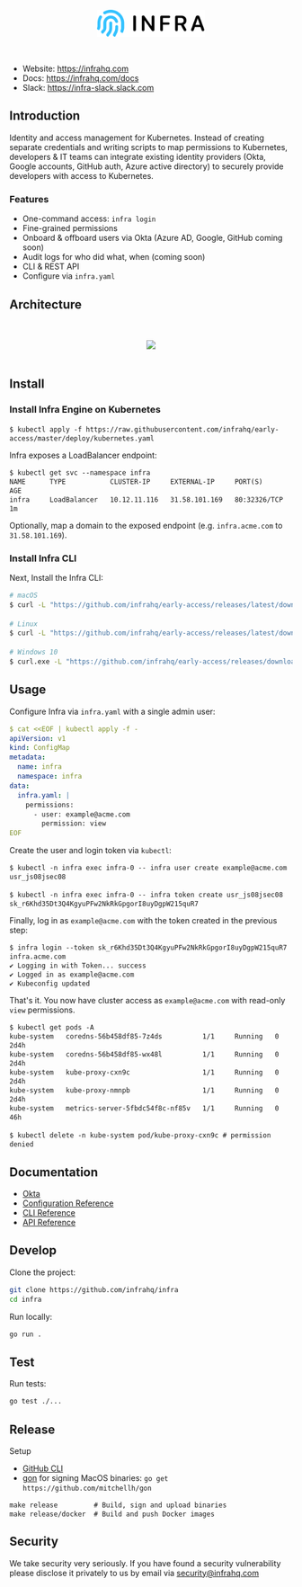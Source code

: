 <br/>
<br/>
<br/>
<p align="center">
  <img src="./docs/images/logo.svg" height="48" />
</p>
<br/>

* Website: https://infrahq.com
* Docs: https://infrahq.com/docs
* Slack: https://infra-slack.slack.com

## Introduction
Identity and access management for Kubernetes. Instead of creating separate credentials and writing scripts to map permissions to Kubernetes, developers & IT teams can integrate existing identity providers (Okta, Google accounts, GitHub auth, Azure active directory) to securely provide developers with access to Kubernetes.

### Features
* One-command access: `infra login`
* Fine-grained permissions
* Onboard & offboard users via Okta (Azure AD, Google, GitHub coming soon)
* Audit logs for who did what, when (coming soon)
* CLI & REST API
* Configure via `infra.yaml`

## Architecture

<p align="center">
  <br/>
  <br/>
  <img src="https://user-images.githubusercontent.com/251292/113448649-395cec00-93ca-11eb-9c70-ea4c5c9f82da.png" />
  <br/>
  <br/>
</p>


## Install

### Install Infra Engine on Kubernetes

```
$ kubectl apply -f https://raw.githubusercontent.com/infrahq/early-access/master/deploy/kubernetes.yaml
```

Infra exposes a LoadBalancer endpoint:

```
$ kubectl get svc --namespace infra
NAME      TYPE           CLUSTER-IP     EXTERNAL-IP     PORT(S)        AGE
infra     LoadBalancer   10.12.11.116   31.58.101.169   80:32326/TCP   1m
```

Optionally, map a domain to the exposed endpoint (e.g. `infra.acme.com` to `31.58.101.169`).

### Install Infra CLI

Next, Install the Infra CLI:

```bash
# macOS
$ curl -L "https://github.com/infrahq/early-access/releases/latest/download/infra-darwin-$(uname -m)" -o /usr/local/bin/infra && chmod +x /usr/local/bin/infra

# Linux
$ curl -L "https://github.com/infrahq/early-access/releases/latest/download/infra-linux-$(uname -m)" -o /usr/local/bin/infra && chmod +x /usr/local/bin/infra

# Windows 10
$ curl.exe -L "https://github.com/infrahq/early-access/releases/download/latest/infra-windows-amd64.exe" -o infra.exe
```

## Usage

Configure Infra via `infra.yaml` with a single admin user:

```yaml
$ cat <<EOF | kubectl apply -f -
apiVersion: v1
kind: ConfigMap
metadata:
  name: infra
  namespace: infra
data:
  infra.yaml: |
    permissions:
      - user: example@acme.com
        permission: view
EOF
```

Create the user and login token via `kubectl`:

```
$ kubectl -n infra exec infra-0 -- infra user create example@acme.com
usr_js08jsec08

$ kubectl -n infra exec infra-0 -- infra token create usr_js08jsec08
sk_r6Khd35Dt3Q4KgyuPFw2NkRkGpgorI8uyDgpW215quR7
```

Finally, log in as `example@acme.com` with the token created in the previous step:

```
$ infra login --token sk_r6Khd35Dt3Q4KgyuPFw2NkRkGpgorI8uyDgpW215quR7 infra.acme.com
✔ Logging in with Token... success
✔ Logged in as example@acme.com
✔ Kubeconfig updated
```

That's it. You now have cluster access as `example@acme.com` with read-only `view` permissions.

```
$ kubectl get pods -A
kube-system   coredns-56b458df85-7z4ds          1/1     Running   0          2d4h
kube-system   coredns-56b458df85-wx48l          1/1     Running   0          2d4h
kube-system   kube-proxy-cxn9c                  1/1     Running   0          2d4h
kube-system   kube-proxy-nmnpb                  1/1     Running   0          2d4h
kube-system   metrics-server-5fbdc54f8c-nf85v   1/1     Running   0          46h

$ kubectl delete -n kube-system pod/kube-proxy-cxn9c # permission denied
```

## Documentation
* [Okta](./docs/okta.md)
* [Configuration Reference](./docs/configuration.md)
* [CLI Reference](./docs/cli.md)
* [API Reference](./docs/api.md)

## Develop

Clone the project:

```bash
git clone https://github.com/infrahq/infra
cd infra
```

Run locally:

```bash
go run .
```

## Test

Run tests:

```bash
go test ./...
```

## Release

Setup

* [GitHub CLI](https://github.com/cli/cli)
* [gon](https://github.com/mitchellh/gon) for signing MacOS binaries: `go get https://github.com/mitchellh/gon`

```
make release         # Build, sign and upload binaries
make release/docker  # Build and push Docker images
```

## Security
We take security very seriously. If you have found a security vulnerability please disclose it privately to us by email via [security@infrahq.com](mailto:security@infrahq.com)
